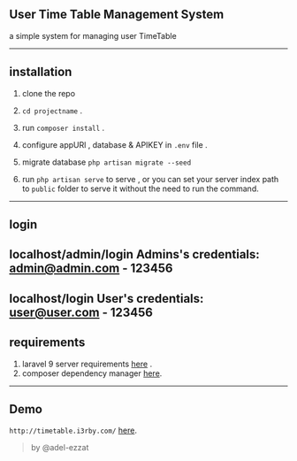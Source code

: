 ##  User Time Table Management System
a simple system for managing user TimeTable 

--------------------------------------------------

## installation

1. clone the repo

2. `cd projectname` .

3. run `composer install` .

4. configure appURl , database & APIKEY in `.env` file .

5. migrate database  `php artisan migrate --seed`

6. run `php artisan serve` to serve ,
   or you can set your server index path to `public` folder to serve it without the need to run the command.
--------------------------------------------------

## login 
localhost/admin/login
Admins's credentials: admin@admin.com - 123456
--------------------------------------------------
localhost/login
User's credentials: user@user.com - 123456
--------------------------------------------------
## requirements

1. laravel 9 server requirements [here](https://laravel.com/docs/9.x#server-requirements) .
2. composer dependency manager [here](https://getcomposer.org/).
--------------------------------------------------

## Demo

`http://timetable.i3rby.com/` [here](http://timetable.i3rby.com/).

> by @adel-ezzat
